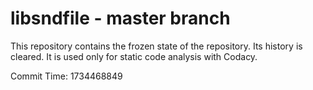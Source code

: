 # libsndfile - master branch

This repository contains the frozen state of the repository.
Its history is cleared. It is used only for static code
analysis with Codacy.

Commit Time: 1734468849